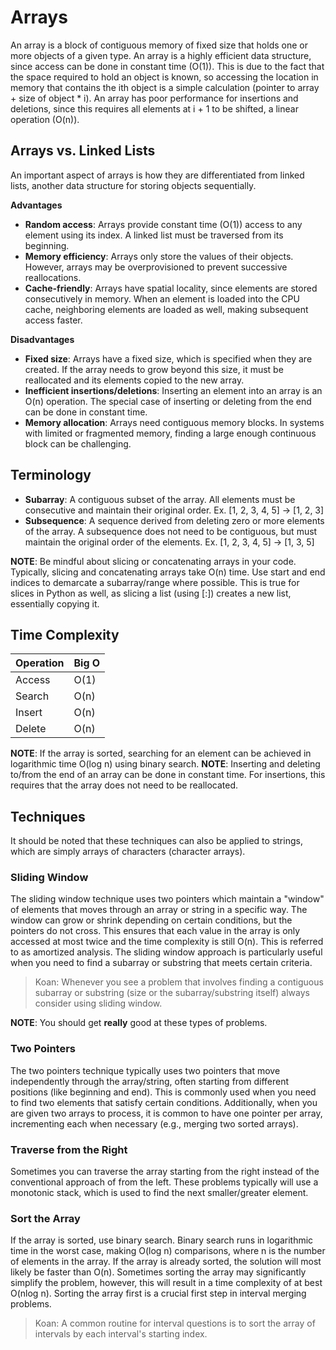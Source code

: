 # Arrays

An array is a block of contiguous memory of fixed size that holds one or more objects of a given type. An array is a highly efficient data structure, since access can be done in constant time (O(1)). This is due to the fact that the space required to hold an object is known, so accessing the location in memory that contains the ith object is a simple calculation (pointer to array + size of object * i). An array has poor performance for insertions and deletions, since this requires all elements at i + 1 to be shifted, a linear operation (O(n)).

## Arrays vs. Linked Lists

An important aspect of arrays is how they are differentiated from linked lists, another data structure for storing objects sequentially.

**Advantages**
* **Random access**: Arrays provide constant time (O(1)) access to any element using its index. A linked list must be traversed from its beginning.
* **Memory efficiency**: Arrays only store the values of their objects. However, arrays may be overprovisioned to prevent successive reallocations.
* **Cache-friendly**: Arrays have spatial locality, since elements are stored consecutively in memory. When an element is loaded into the CPU cache, neighboring elements are loaded as well, making subsequent access faster.

**Disadvantages**
* **Fixed size**: Arrays have a fixed size, which is specified when they are created. If the array needs to grow beyond this size, it must be reallocated and its elements copied to the new array.
* **Inefficient insertions/deletions**: Inserting an element into an array is an O(n) operation. The special case of inserting or deleting from the end can be done in constant time.
* **Memory allocation**: Arrays need contiguous memory blocks. In systems with limited or fragmented memory, finding a large enough continuous block can be challenging.

## Terminology

* **Subarray**: A contiguous subset of the array. All elements must be consecutive and maintain their original order. Ex. [1, 2, 3, 4, 5] -> [1, 2, 3]
* **Subsequence**: A sequence derived from deleting zero or more elements of the array. A subsequence does not need to be contiguous, but must maintain the original order of the elements. Ex. [1, 2, 3, 4, 5] -> [1, 3, 5]

**NOTE**: Be mindful about slicing or concatenating arrays in your code. Typically, slicing and concatenating arrays take O(n) time. Use start and end indices to demarcate a subarray/range where possible. This is true for slices in Python as well, as slicing a list (using [:]) creates a new list, essentially copying it.

## Time Complexity

| Operation | Big O |
| --------- | ----- |
| Access    | O(1)  |
| Search    | O(n)  |
| Insert    | O(n)  |
| Delete    | O(n)  |

**NOTE**: If the array is sorted, searching for an element can be achieved in logarithmic time O(log n) using binary search.
**NOTE**: Inserting and deleting to/from the end of an array can be done in constant time. For insertions, this requires that the array does not need to be reallocated.

## Techniques

It should be noted that these techniques can also be applied to strings, which are simply arrays of characters (character arrays).

### Sliding Window

The sliding window technique uses two pointers which maintain a "window" of elements that moves through an array or string in a specific way. The window can grow or shrink depending on certain conditions, but the pointers do not cross. This ensures that each value in the array is only accessed at most twice and the time complexity is still O(n). This is referred to as amortized analysis. The sliding window approach is particularly useful when you need to find a subarray or substring that meets certain criteria.

>Koan: Whenever you see a problem that involves finding a contiguous subarray or substring (size or the subarray/substring itself) always consider using sliding window.

**NOTE**: You should get **really** good at these types of problems.

### Two Pointers

The two pointers technique typically uses two pointers that move independently through the array/string, often starting from different positions (like beginning and end). This is commonly used when you need to find two elements that satisfy certain conditions. Additionally, when you are given two arrays to process, it is common to have one pointer per array, incrementing each when necessary (e.g., merging two sorted arrays).

### Traverse from the Right

Sometimes you can traverse the array starting from the right instead of the conventional approach of from the left. These problems typically will use a monotonic stack, which is used to find the next smaller/greater element.

### Sort the Array

If the array is sorted, use binary search. Binary search runs in logarithmic time in the worst case, making O(log n) comparisons, where n is the number of elements in the array. If the array is already sorted, the solution will most likely be faster than O(n). Sometimes sorting the array may significantly simplify the problem, however, this will result in a time complexity of at best O(nlog n). Sorting the array first is a crucial first step in interval merging problems.

>Koan: A common routine for interval questions is to sort the array of intervals by each interval's starting index.
